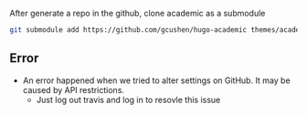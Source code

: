 
After generate a repo in the github, clone academic as a submodule
```bash
git submodule add https://github.com/gcushen/hugo-academic themes/academic
```

## Error

- An error happened when we tried to alter settings on GitHub. It may be caused by API restrictions.
    - Just log out travis and log in to resovle this issue

